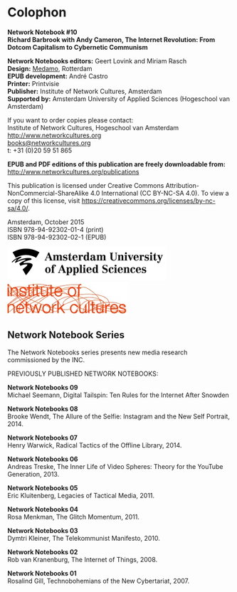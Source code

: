 # Colophon

**Network Notebook #10**<br />
**Richard Barbrook with Andy Cameron, The Internet Revolution: From Dotcom Capitalism to Cybernetic Communism**

**Network Notebooks editors:** Geert Lovink and
Miriam Rasch  
**Design:** [Medamo](http://medamo.nl/), Rotterdam  
**EPUB development:** André Castro  
**Printer:** Printvisie  
**Publisher:** Institute of Network Cultures, Amsterdam  
**Supported by:** Amsterdam University of Applied Sciences (Hogeschool van Amsterdam)  

If you want to order copies please contact:  
Institute of Network Cultures, Hogeschool van Amsterdam  
<http://www.networkcultures.org>  
books@networkcultures.org  
t: +31 (0)20 59 51 865

**EPUB and PDF editions of this publication are
freely downloadable from:**
<http://www.networkcultures.org/publications>

This publication is licensed under Creative Commons Attribution-NonCommercial-ShareAlike 4.0 International (CC BY-NC-SA 4.0). To view a copy of this license, visit
<https://creativecommons.org/licenses/by-nc-sa/4.0/>.

Amsterdam, October 2015  
ISBN 978-94-92302-01-4 (print)  
ISBN 978-94-92302-02-1 (EPUB)

![](imgs/file1.jpg)
![](imgs/file2.jpg)


## Network Notebook Series

The Network Notebooks series presents new media
  research commissioned by the INC.

PREVIOUSLY PUBLISHED NETWORK NOTEBOOKS:


**Network Notebooks 09**<br/>
  Michael Seemann, Digital Tailspin: Ten Rules for the Internet After Snowden

**Network Notebooks 08**  
  Brooke Wendt, The Allure of the Selfie: Instagram and the New Self Portrait, 2014.

**Network Notebooks 07**  
  Henry Warwick, Radical Tactics of the Offline Library, 2014.

**Network Notebooks 06**  
  Andreas Treske, The Inner Life of Video Spheres: Theory for the YouTube Generation, 2013.

**Network Notebooks 05**  
  Eric Kluitenberg, Legacies of Tactical Media, 2011.

**Network Notebooks 04**  
  Rosa Menkman, The Glitch Momentum, 2011.

**Network Notebooks 03**  
  Dymtri Kleiner, The Telekommunist Manifesto, 2010.

**Network Notebooks 02**  
  Rob van Kranenburg, The Internet of Things, 2008.

**Network Notebooks 01**  
  Rosalind Gill, Technobohemians of the New Cybertariat, 2007.

